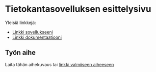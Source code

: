 # Tietokantasovelluksen esittelysivu

Yleisiä linkkejä:

* [Linkki sovellukseeni](http://vipohjol.users.cs.helsinki.fi/Tsoha/)
* [Linkki dokumentaatiooni](https://www.github.com/Ilpolainen/Tsoha-Bootstrap/doc/dokumentaatio.pdf)

## Työn aihe

Laita tähän aihekuvaus tai [linkki valmiiseen aiheeseen](http://advancedkittenry.github.io/suunnittelu_ja_tyoymparisto/aiheet/Pokemon-kanta.html) 
